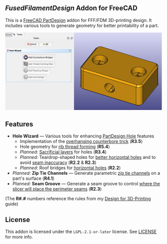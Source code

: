_FusedFilamentDesign_ Addon for FreeCAD
---------------------------------------
This is a [FreeCAD PartDesign][fc-partdesign] addon for FFF/FDM 3D-printing design.  It includes various tools to generate geometry for better printability of a part.

![A demo screenshot of the Hole Wizard in action](./Resources/splash.png)

## Features
- **Hole Wizard** — Various tools for enhancing [PartDesign Hole][fc-hole] features
  * Implementation of the [overhanging counterbore trick][df3dp-counterbore] (**R3.5**)
  * Hole geometry for [rib thread forming][df3dp-ribthreads] (**R5.4**)
  * _Planned:_ [Sacrificial layers][df3dp-sacrificial] for holes (**R3.4**)
  * _Planned:_ Teardrop-shaped holes for [better horizontal holes][df3dp-horizontal-holes] and to avoid [seam inaccuracy][df3dp-seam] (**R2.2** & **R2.3**)
  * _Planned:_ Roof bridges for [horizontal holes][df3dp-horizontal-holes] (**R2.2**)
- _Planned:_ **Zip Tie Channels** — Generate parametric [zip tie channels][df3dp-zip-ties] on a part's surface (**R4.1**)
- _Planned:_ **Seam Groove** — Generate a seam groove to control [where the slicer will place the perimeter seams][df3dp-seam] (**R2.3**)

(The **R#.#** numbers reference the rules from my [Design for 3D-Printing][df3dp-main] guide)

## License
This addon is licensed under the `LGPL-2.1-or-later` license.  See [LICENSE](./LICENSE) for more info.

[fc-partdesign]: https://wiki.freecad.org/PartDesign_Workbench
[fc-hole]: https://wiki.freecad.org/PartDesign_Hole
[df3dp-main]: https://blog.rahix.de/design-for-3d-printing/
[df3dp-counterbore]: https://blog.rahix.de/design-for-3d-printing/#the-overhanging-counterbore-trick
[df3dp-ribthreads]: https://blog.rahix.de/design-for-3d-printing/#rib-thread-forming
[df3dp-horizontal-holes]: https://blog.rahix.de/design-for-3d-printing/#horizontal-holes
[df3dp-seam]: https://blog.rahix.de/design-for-3d-printing/#seemingly-seamless
[df3dp-sacrificial]: https://blog.rahix.de/design-for-3d-printing/#sacrificial-layers
[df3dp-zip-ties]: https://blog.rahix.de/design-for-3d-printing/#zip-tie-channels
